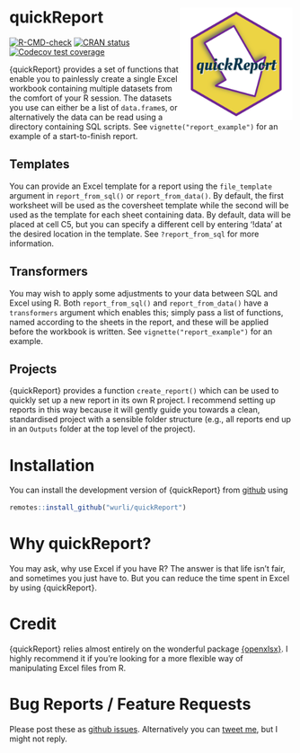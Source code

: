 
<!-- README.md is generated from README.Rmd. Please edit that file -->

# quickReport <img src="man/figures/logo.png" align="right" width="200" />

<!-- badges: start -->

[![R-CMD-check](https://github.com/wurli/quickReport/workflows/R-CMD-check/badge.svg)](https://github.com/wurli/quickReport/actions)
[![CRAN
status](https://www.r-pkg.org/badges/version/quickReport)](https://CRAN.R-project.org/package=quickReport)
[![Codecov test
coverage](https://codecov.io/gh/wurli/quickReport/branch/master/graph/badge.svg)](https://codecov.io/gh/wurli/quickReport?branch=master)
<!-- badges: end -->

{quickReport} provides a set of functions that enable you to painlessly
create a single Excel workbook containing multiple datasets from the
comfort of your R session. The datasets you use can either be a list of
`data.frame`s, or alternatively the data can be read using a directory
containing SQL scripts. See `vignette("report_example")` for an example
of a start-to-finish report.

## Templates

You can provide an Excel template for a report using the `file_template`
argument in `report_from_sql()` or `report_from_data()`. By default, the
first worksheet will be used as the coversheet template while the second
will be used as the template for each sheet containing data. By default,
data will be placed at cell C5, but you can specify a different cell by
entering ‘!data’ at the desired location in the template. See
`?report_from_sql` for more information.

## Transformers

You may wish to apply some adjustments to your data between SQL and
Excel using R. Both `report_from_sql()` and `report_from_data()` have a
`transformers` argument which enables this; simply pass a list of
functions, named according to the sheets in the report, and these will
be applied before the workbook is written. See
`vignette("report_example")` for an example.

## Projects

{quickReport} provides a function `create_report()` which can be used to
quickly set up a new report in its own R project. I recommend setting up
reports in this way because it will gently guide you towards a clean,
standardised project with a sensible folder structure (e.g., all reports
end up in an `Outputs` folder at the top level of the project).

# Installation

You can install the development version of {quickReport} from
[github](https://github.com/wurli/quickReport) using

``` r
remotes::install_github("wurli/quickReport")
```

# Why quickReport?

You may ask, why use Excel if you have R? The answer is that life isn’t
fair, and sometimes you just have to. But you can reduce the time spent
in Excel by using {quickReport}.

# Credit

{quickReport} relies almost entirely on the wonderful package
[{openxlsx}](https://ycphs.github.io/openxlsx/). I highly recommend it
if you’re looking for a more flexible way of manipulating Excel files
from R.

# Bug Reports / Feature Requests

Please post these as [github
issues](https://github.com/wurli/quickReport/issues). Alternatively you
can [tweet me](https://twitter.com/_wurli), but I might not reply.
